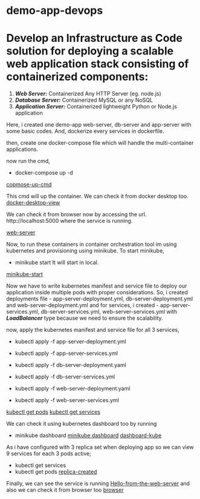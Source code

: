 # demo-app-devops

# Develop an Infrastructure as Code solution for deploying a scalable web application stack consisting of containerized components:

1. **_Web Server:_** Containerized Any HTTP Server (eg. node.js)
2. **_Database Server:_** Containerized MySQL or any NoSQL
3. **_Application Server:_** Containerized lightweight Python or Node.js application

Here, i created one demo-app web-server, db-server and app-server with some basic codes.
And, dockerize every services in dockerfile.

then, create one docker-compose file which will handle the multi-container applications.

now run the cmd, 
- docker-compose up -d 

[copmose-up-cmd](https://app.screencast.com/r345N14GQCaXf)

This cmd will up the container. We can check it from docker desktop too. 
[docker-desktop-view](https://app.screencast.com/vacI3txKFz3j2)

We can check it from browser now by accessing the url.
http://localhost:5000 where the service is running.

[web-server](https://app.screencast.com/6n3j8AbEjQf9B)

Now, to run these containers in container orchestration tool im using kubernetes and provisioning using minikube. 
To start minikube, 
- minikube start
 It will start in local. 

[minikube-start](https://app.screencast.com/7BYEKHWwi01qw)

Now we have to write kubernetes manifest and service file to deploy our application inside multiple pods with proper considerations.
So, i created deployments file - app-server-deployment.yml, db-server-deployment.yml and web-server-deployment.yml 
and for services, i created - app-server-services.yml, db-server-services.yml, web-server-services.yml with **_LoadBalancer_** type because we need to ensure the scalability.

now, apply the kubernetes manifest and service file for all 3 services,
- kubectl apply -f app-server-deployment.yml
- kubectl apply -f app-server-services.yml

- kubectl apply -f db-server-deployment.yaml
- kubectl apply -f db-server-services.yml

- kubectl apply -f web-server-deployment.yaml
- kubectl apply -f web-server-services.yml

[kubectl get pods](https://app.screencast.com/JPElqqZ769nWr)
[kubectl get services](https://app.screencast.com/kJxoWwhlZRAxy)

We can check it using kubernetes dashboard too by running
- minikube dashboard
[minikube dashboard](https://app.screencast.com/HA4nGhd1gNAfH)
[dashboard-kube](https://app.screencast.com/XQXo0uvnlVhma)

As i have configured with 3 replica set when deploying app so we can view 9 services for each 3 pods active;
- kubectl get services
- kubectl get pods
[replica-created](https://app.screencast.com/oJUsjAlqGGvjm)

Finally, we can see the service is running [Hello-from-the-web-server](https://app.screencast.com/Xqz4YoB8HkgKk)
and also we can check it from browser too [browser](https://app.screencast.com/q9QNjdmOE7wBD)
